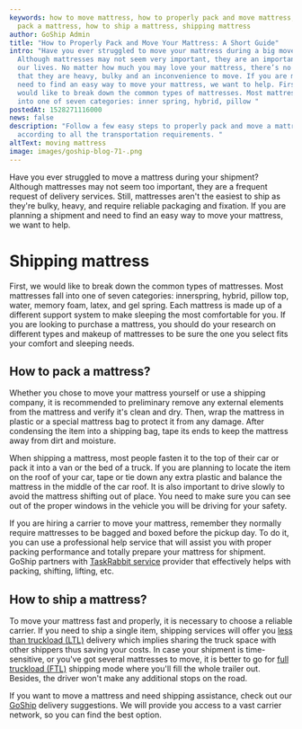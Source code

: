 ```yaml
---
keywords: how to move mattress, how to properly pack and move mattress, how to
  pack a mattress, how to ship a mattress, shipping mattress
author: GoShip Admin
title: "How to Properly Pack and Move Your Mattress: A Short Guide"
intro: "Have you ever struggled to move your mattress during a big move?
  Although mattresses may not seem very important, they are an important part of
  our lives. No matter how much you may love your mattress, there’s no denying
  that they are heavy, bulky and an inconvenience to move. If you are moving and
  need to find an easy way to move your mattress, we want to help. First, we
  would like to break down the common types of mattresses. Most mattresses fall
  into one of seven categories: inner spring, hybrid, pillow "
postedAt: 1528271116000
news: false
description: "Follow a few easy steps to properly pack and move a mattress
  according to all the transportation requirements. "
altText: moving mattress
image: images/goship-blog-71-.png
---
```

Have you ever struggled to move a mattress during your shipment? Although mattresses may not seem too important, they are a frequent request of delivery services. Still, mattresses aren't the easiest to ship as they're bulky, heavy, and require reliable packaging and fixation. If you are planning a shipment and need to find an easy way to move your mattress, we want to help. 



# Shipping mattress

First, we would like to break down the common types of mattresses. Most mattresses fall into one of seven categories: innerspring, hybrid, pillow top, water, memory foam, latex, and gel spring. Each mattress is made up of a different support system to make sleeping the most comfortable for you. If you are looking to purchase a mattress, you should do your research on different types and makeup of mattresses to be sure the one you select fits your comfort and sleeping needs.  



## How to pack a mattress?

Whether you chose to move your mattress yourself or use a shipping company, it is recommended to preliminary remove any external elements from the mattress and verify it's clean and dry. Then, wrap the mattress in plastic or a special mattress bag to protect it from any damage. After condensing the item into a shipping bag, tape its ends to keep the mattress away from dirt and moisture.

When shipping a mattress, most people fasten it to the top of their car or pack it into a van or the bed of a truck. If you are planning to locate the item on the roof of your car, tape or tie down any extra plastic and balance the mattress in the middle of the car roof. It is also important to drive slowly to avoid the mattress shifting out of place. You need to make sure you can see out of the proper windows in the vehicle you will be driving for your safety. 

If you are hiring a carrier to move your mattress, remember they normally require mattresses to be bagged and boxed before the pickup day. To do it, you can use a professional help service that will assist you with proper packing performance and totally prepare your mattress for shipment. GoShip partners with [TaskRabbit service](https://www.goship.com/resources/get-help-with-taskrabbit) provider that effectively helps with packing, shifting, lifting, etc. 



## How to ship a mattress?

To move your mattress fast and properly, it is necessary to choose a reliable carrier. If you need to ship a single item, shipping services will offer you [less than truckload (LTL)](https://www.goship.com/posts/ltl-freight-shipping-for-beginners) delivery which implies sharing the truck space with other shippers thus saving your costs. In case your shipment is time-sensitive, or you've got several mattresses to move, it is better to go for [full truckload (FTL)](https://www.goship.com/posts/when-should-you-switch-to-full-truckload-shipping) shipping mode where you'll fill the whole trailer out. Besides, the driver won't make any additional stops on the road.

If you want to move a mattress and need shipping assistance, check out our [GoShip](https://www.goship.com/) delivery suggestions. We will provide you access to a vast carrier network, so you can find the best option.